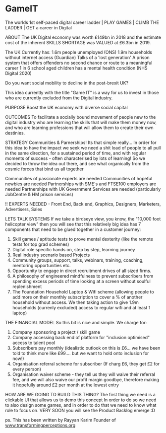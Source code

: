 # GameIT
The worlds 1st self-paced digital career ladder | PLAY GAMES | CLIMB THE LADDER | GET a career in Digital



ABOUT
The UK Digital economy was worth £149bn in 2018 and the estimate cost of the inherent SKILLS SHORTAGE was VALUED at £6.3bn in 2019.

The UK Currently has:
1.6m people unemployed (ONS)
1.9m households without internet access (Guardian)
Talks of a 'lost generation'
A prison system that offers offenders no second chance or route to a meaningful career
1 in 6 school aged children has a mental health condition (NHS Digital 2020)

Do you want social mobility to decline in the post-brexit UK?

This idea currently with the title "Game IT" is a way for us to invest in those who are currently excluded from the Digital industry.




PURPOSE
Boost the UK economy with diverse social capital

OUTCOMES
To facilitate a socially bound movement of people new to the digital industry who are learning the skills that will make them money now, and who are learning professions that will allow them to create their own destinies. 

STRATEGY
Communities & Parnerships!
Its that simple really... 
In order for this idea to have the impact we seek we need a shit load of people to all pull in the same direction, for a sustained period of time, and with regular moments of success - often characterised by lots of learning!
So we decided to throw the idea out there, and see what organically from the cosmic forces that bind us all together

Communities of passionate experts are needed
Communities of hopeful newbies are needed
Partnerships with SME's and FTSE100 employers are needed
Partnerships with UK Government Services are needed (particularly JobCentre & HM prison services)

!! EXPERTS NEEDED - Front End, Back end, Graphics, Designers, Marketers, Advertisers, Sales




LETS TALK SYSTEMS
If we take a birdseye view, you know, the "10,000 foot helicopter view" then you will see that this relatively big idea has 7 components that need to be glued together in a customer journey:

1. Skill games / aptitude tests to prove mental dexterity (like the remote tests for top grad schemes)
2. Digital role specific hands on, step by step, learning journey
3. Real industry scenario based Projects
4. Community groups, support, talks, webinars, training, coaching, mentoring opportunities etc.
5. Opportunity to engage in direct recruitment drives of all sized firms.
6. A philosophy of engineered mindfulness to prevent subscribers from spending excess periods of time looking at a screen without soulful replenishment
7. The Foundation Household Laptop & Wifi scheme (allowing people to add more on their monthly subscription to cover a % of another household without access. We then taking action to give 1.9m households (currenly excluded) access to regular wifi and at least 1 laptop)




THE FINANCIAL MODEL
So this bit is nice and simple. We charge for:
1. Company sponsoring a project / skill game
2. Company accessing back end of platform for "inclusion optimised" access to talent pool
3. Subscribers pay monthly (idealistic outlook on this is £6... we have been told to think more like £99.... but we want to hold onto inclusion for now!)
4. Organisation referral scheme for subscriber (If charg £6, they get £2 for every person)
5. Organisation waiver scheme - they tell us they will waive their referral fee, and we will also waive our profit margin goodbye, therefore making it hopefully around £2 per month at the lowest entry


HOW ARE WE GOING TO BUILD THIS THING?
The first thing we need is a clickable UI that allows us to demo this concept
In order to do so we need to also design some games, and in order to do that we need to know what role to focus on.
VERY SOON you will see the Product Backlog emerge :D


ps. This has been written by Rayyan Karim Founder of www.transformingperceptions.org
